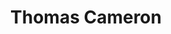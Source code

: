 ---
avatar: /images/people/thomascameron.jpg
avatar_small: /images/people/thomascameron_small.jpg
bio: Thomas Cameron has been an IT Professional since 1993. He's worked with Linux
  at multinational financial services companies, transportation companies, manufacturing,
  and more. He's a Red Hat Certified Architect, and was a regional chief architect
  at Red Hat. He's currently on the Amazon Linux team at Amazon.
homepage: null
instagram: null
linkedin: null
title: Thomas Cameron
twitter: https://x.com/thomasdcameron
type: guest
username: thomascameron
youtube: null
---